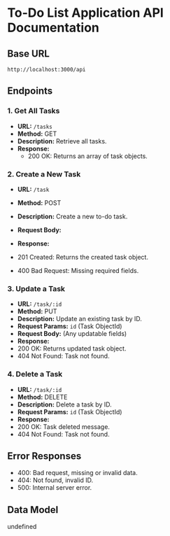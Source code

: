 # To-Do List Application API Documentation

## Base URL
`http://localhost:3000/api`

## Endpoints

### 1. Get All Tasks
- **URL:** `/tasks`
- **Method:** GET
- **Description:** Retrieve all tasks.
- **Response:**
  - 200 OK: Returns an array of task objects.

### 2. Create a New Task
- **URL:** `/task`
- **Method:** POST
- **Description:** Create a new to-do task.
- **Request Body:**

- **Response:**
- 201 Created: Returns the created task object.
- 400 Bad Request: Missing required fields.

### 3. Update a Task
- **URL:** `/task/:id`
- **Method:** PUT
- **Description:** Update an existing task by ID.
- **Request Params:** `id` (Task ObjectId)
- **Request Body:** (Any updatable fields)
- **Response:**
- 200 OK: Returns updated task object.
- 404 Not Found: Task not found.

### 4. Delete a Task
- **URL:** `/task/:id`
- **Method:** DELETE
- **Description:** Delete a task by ID.
- **Request Params:** `id` (Task ObjectId)
- **Response:**
- 200 OK: Task deleted message.
- 404 Not Found: Task not found.

## Error Responses
- 400: Bad request, missing or invalid data.
- 404: Not found, invalid ID.
- 500: Internal server error.

## Data Model
undefined
